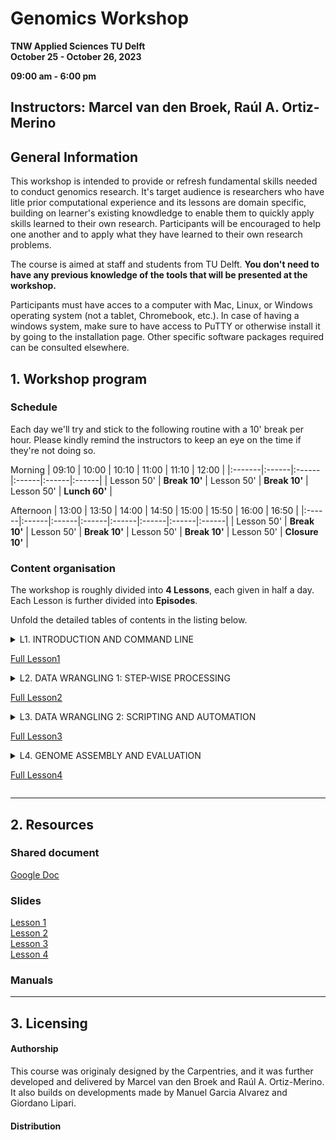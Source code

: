 # Genomics Workshop

**TNW Applied Sciences TU Delft**  
**October 25 - October 26, 2023**  

**09:00 am - 6:00 pm**  

**Instructors**: Marcel van den Broek, Raúl A. Ortiz-Merino  
---

## General Information

This workshop is intended to provide or refresh fundamental skills needed to conduct genomics research. It's target audience is researchers who have litle prior computational experience and its lessons are domain specific, building on learner's existing knowdledge to enable them to quickly apply skills learned to their own research. Participants will be encouraged to help one another and to apply what they have learned to their own research problems. 

The course is aimed at staff and students from TU Delft. **You don't need to have any previous knowledge of the tools that will be presented at the workshop.**  

Participants must have acces to a computer with Mac, Linux, or Windows operating system (not a tablet, Chromebook, etc.). In case of having a windows system, make sure to have access to PuTTY or otherwise install it by going to the installation page. Other specific software packages required can be consulted elsewhere. 

## 1. Workshop program

### Schedule

Each day we'll try and stick to the following routine with a 10' break per hour. Please kindly remind the instructors to keep an eye on the time if they're not doing so.

Morning
| 09:10  | 10:00 | 10:10 | 11:00 | 11:10 | 12:00 |
|:-------|:------|:------|:------|:------|:------|
| Lesson 50' | **Break 10'** | Lesson 50' | **Break 10'** | Lesson 50' | **Lunch 60'** |

Afternoon
| 13:00 | 13:50 | 14:00 | 14:50 | 15:00 | 15:50 | 16:00 | 16:50 |
|:------|:------|:------|:------|:------|:------|:------|:------|
| Lesson 50' | **Break 10'** | Lesson 50' | **Break 10'** | Lesson 50' | **Break 10'** | Lesson 50' | **Closure 10'** |

### Content organisation

The workshop is roughly divided into **4 Lessons**, each given in half a day. Each Lesson is further divided into **Episodes**.  

Unfold the detailed tables of contents in the listing below.  

<details> 
<summary>
L1. INTRODUCTION AND COMMAND LINE  

[Full Lesson1](https://github.com/rortizmerino/GenomicsWorkshop/tree/2310-GW-TNW/Lesson1.md)  
  
</summary>

| Episode | Topic |  
|:----|:----|  
| **1.1** | **General introduction** |  
| --- |  |  
| **1.2** | **Connecting to the cloud** |  
| --- |  |  
| **1.3** | **Introduction to the command line** |  
| --- |  |  
  
</details>

<details> 
<summary>
L2. DATA WRANGLING 1: STEP-WISE PROCESSING  

[Full Lesson2](https://github.com/rortizmerino/GenomicsWorkshop/tree/2310-GW-TNW/Lesson2.md)  

</summary>

| Episode | Topic |  
|:----|:----|  
| **2.1** | **Variant calling introduction** |  
| --- |  |  
| **2.2** | **Quality control: fastqc** |  
| --- |  |  
| **2.3** | **Trimming: trimmomatic** |  
| --- |  |  
| **2.4** | **Variant calling: processing and visualisation** |  
| --- |  |  
  
</details>

<details> 
<summary>
L3. DATA WRANGLING 2: SCRIPTING AND AUTOMATION  

[Full Lesson3](https://github.com/rortizmerino/GenomicsWorkshop/tree/2310-GW-TNW/Lesson3.md)  

</summary>

| Episode | Topic |  
|:----|:----|  
| **3.1** | **  ** |  
| --- |  |  
| **3.2** | **  ** |  
| --- |  |  
| **3.3** | **  ** |  
| --- |  |  
  
  
</details>

<details> 
<summary>
L4. GENOME ASSEMBLY AND EVALUATION  

[Full Lesson4](https://github.com/rortizmerino/GenomicsWorkshop/tree/2310-GW-TNW/Lesson4.md)  


</summary>

  
| Episode | Topic |  
|:----|:----|  
| **4.1** | ** ** |  
| --- |  |  
| **4.2** | **  ** |  
| --- |  |  
| **4.3** | **  ** |  
| --- |  |  
| **4.4** | **  ** |  
| --- |  |  

</details>
</details>

---
## 2. Resources

### Shared document

[Google Doc](https://docs.google.com/document/d/1gRSq21KEws3URZA9hhnLO8UhZW0vL3u089yRKJidkzk/edit?usp=sharing)

### Slides

[Lesson 1](https://drive.google.com/file/d/1OQ7m2jjL0h6ClQlmJ3M08qbP9t854dhL/view?usp=share_link)  
[Lesson 2](https://drive.google.com/file/d/10Dh6zS_QdjsBsLWZU9Dh8YovUNo0VTDc/view?usp=share_link)  
[Lesson 3]()  
[Lesson 4]()  

### Manuals

---

## 3. Licensing

#### Authorship

This course was originaly designed by the Carpentries, and it was further developed and delivered by Marcel van den Broek and Raúl A. Ortiz-Merino. It also builds on developments made by Manuel Garcia Alvarez and Giordano Lipari.

#### Distribution
